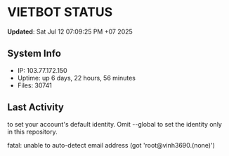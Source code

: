 # VIETBOT STATUS
**Updated**: Sat Jul 12 07:09:25 PM +07 2025

## System Info
- IP: 103.77.172.150
- Uptime: up 6 days, 22 hours, 56 minutes
- Files: 30741

## Last Activity

to set your account's default identity.
Omit --global to set the identity only in this repository.

fatal: unable to auto-detect email address (got 'root@vinh3690.(none)')
